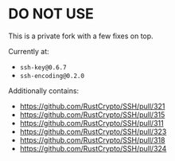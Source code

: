 # DO NOT USE

This is a private fork with a few fixes on top.

Currently at:

* `ssh-key@0.6.7`
* `ssh-encoding@0.2.0`

Additionally contains:

* https://github.com/RustCrypto/SSH/pull/321
* https://github.com/RustCrypto/SSH/pull/315
* https://github.com/RustCrypto/SSH/pull/311
* https://github.com/RustCrypto/SSH/pull/323
* https://github.com/RustCrypto/SSH/pull/318
* https://github.com/RustCrypto/SSH/pull/324
